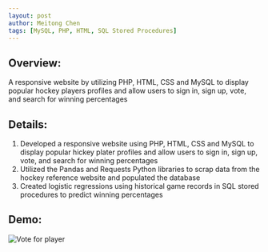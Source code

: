 ```yaml
---
layout: post
author: Meitong Chen
tags: [MySQL, PHP, HTML, SQL Stored Procedures]
---
```


## Overview: 

A responsive website by utilizing PHP, HTML, CSS and MySQL to display popular hockey players profiles and allow users to sign in, sign up, vote, and search for winning percentages

## Details: 
1. Developed a responsive website using PHP, HTML, CSS and MySQL to display popular hickey plater profiles and allow users to sign in, sign up, vote, and search for winning percentages
2. Utilized the Pandas and Requests Python libraries to scrap data from the hockey reference website and populated the database
3. Created logistic regressions using historical game records in SQL stored procedures to predict winning percentages

## Demo:
![Vote for player](https://github.com/mChen0422/All-Hockey/blob/main/AllHockey.gif)
